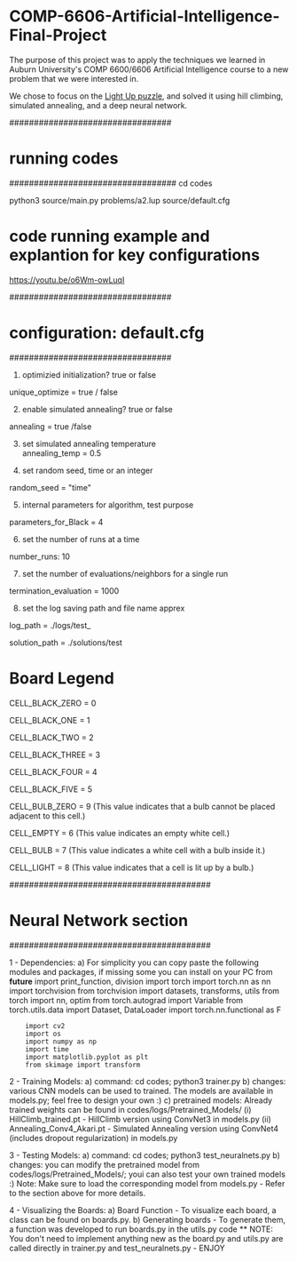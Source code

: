 # COMP-6606-Artificial-Intelligence-Final-Project
The purpose of this project was to apply the techniques we learned in Auburn University's COMP 6600/6606 Artificial Intelligence course to a new problem that we were interested in.

We chose to focus on the [Light Up puzzle](https://en.wikipedia.org/wiki/Light_Up_(puzzle)), and solved it using hill climbing, simulated annealing, and a deep neural network.

#################################
#       running codes  	#
##################################
cd codes

python3 source/main.py problems/a2.lup source/default.cfg

# 	code running example and explantion for key configurations	#

https://youtu.be/o6Wm-owLuqI

#################################
#       configuration:  	default.cfg			#
#################################

1. optimizied initialization?  true or false	

unique_optimize = true / false

2. enable simulated annealing?  true or false	 

annealing = true /false

3. set simulated annealing temperature	 
annealing_temp = 0.5

4. set random seed, time or an integer	 

random_seed = "time"

5. internal parameters for algorithm, test purpose   

parameters_for_Black = 4

6.  set the number of runs  at a time    

number_runs: 10

7.   set the number of evaluations/neighbors for a single run    

termination_evaluation =  1000

8.	set the log saving path and file name apprex 	

log_path = ./logs/test_

solution_path = ./solutions/test




# Board Legend #

CELL_BLACK_ZERO = 0

CELL_BLACK_ONE = 1

CELL_BLACK_TWO = 2

CELL_BLACK_THREE = 3

CELL_BLACK_FOUR = 4

CELL_BLACK_FIVE = 5

CELL_BULB_ZERO = 9 (This value indicates that a bulb cannot be placed adjacent to this cell.)

CELL_EMPTY = 6 (This value indicates an empty white cell.)

CELL_BULB = 7 (This value indicates a white cell with a bulb inside it.)

CELL_LIGHT = 8 (This value indicates that a cell is lit up by a bulb.)


#########################################
#       Neural Network section  	#
#########################################

1 - Dependencies:
	a) For simplicity you can copy paste the following modules and packages, if missing some you can install on your PC
		from __future__ import print_function, division
		import torch
		import torch.nn as nn
		import torchvision
		from torchvision import datasets, transforms, utils
		from torch import nn, optim
		from torch.autograd import Variable
		from torch.utils.data import Dataset, DataLoader
		import torch.nn.functional as F
			
		import cv2
		import os
		import numpy as np
		import time
		import matplotlib.pyplot as plt
		from skimage import transform

2 - Training Models:
	a) command: cd codes; python3 trainer.py
	b) changes: various CNN models can be used to trained. The models are available in models.py; feel free to design your own :)
	c) pretrained models: Already trained weights can be found in codes/logs/Pretrained_Models/
		(i)  HillClimb_trained.pt - HillClimb version using ConvNet3 in models.py
		(ii) Annealing_Conv4_Akari.pt - Simulated Annealing version using ConvNet4 (includes dropout regularization) in models.py

3 - Testing Models:
	a) command: cd codes; python3 test_neuralnets.py
	b) changes: you can modify the pretrained model from codes/logs/Pretrained_Models/; youi can also test your own trained models :)
	Note: Make sure to load the corresponding model from models.py - Refer to the section above for more details.

4 - Visualizing the Boards: 
	a) Board Function -    To visualize each board, a class can be found on boards.py. 
	b) Generating boards - To generate them, a function was developed to run boards.py in the utils.py code
	** NOTE: You don't need to implement anything new as the board.py and utils.py are called directly in trainer.py and test_neuralnets.py - ENJOY
